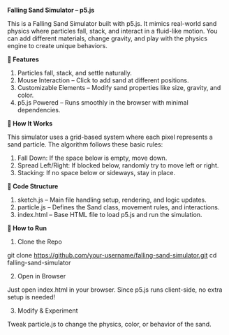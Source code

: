 **Falling Sand Simulator – p5.js**

This is a Falling Sand Simulator built with p5.js. It mimics real-world sand physics where particles fall, stack, and interact in a fluid-like motion. You can add different materials, change gravity, and play with the physics engine to create unique behaviors.

**🌟 Features**

1. Particles fall, stack, and settle naturally.
2. Mouse Interaction – Click to add sand at different positions.
3. Customizable Elements – Modify sand properties like size, gravity, and color.
4. p5.js Powered – Runs smoothly in the browser with minimal dependencies.


**🔹 How It Works**

This simulator uses a grid-based system where each pixel represents a sand particle. The algorithm follows these basic rules:

1. Fall Down: If the space below is empty, move down.
2. Spread Left/Right: If blocked below, randomly try to move left or right.
3. Stacking: If no space below or sideways, stay in place.

**🔹 Code Structure**

1. sketch.js – Main file handling setup, rendering, and logic updates.
2. particle.js – Defines the Sand class, movement rules, and interactions.
3. index.html – Base HTML file to load p5.js and run the simulation.


**🚀 How to Run**

1. Clone the Repo

git clone https://github.com/your-username/falling-sand-simulator.git
cd falling-sand-simulator

2. Open in Browser

Just open index.html in your browser. Since p5.js runs client-side, no extra setup is needed!

3. Modify & Experiment

Tweak particle.js to change the physics, color, or behavior of the sand.
